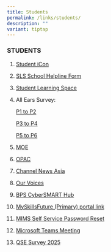 ```yaml
---
title: Students
permalink: /links/students/
description: ""
variant: tiptap
---
```

<h3>STUDENTS</h3>
<p></p>
<ol data-tight="true" class="tight">
<li>
<p><a href="https://workspace.google.com/dashboard" rel="noopener noreferrer nofollow" target="_blank">Student iCon</a>
</p>
</li>
<li>
<p><a href="https://form.gov.sg/5d536818f0c5370012d1c890" rel="noopener noreferrer nofollow" target="_blank">SLS School Helpline Form</a>
</p>
</li>
<li>
<p><a href="https://vle.learning.moe.edu.sg/login" rel="noopener noreferrer nofollow" target="_blank">Student Learning Space</a>
</p>
</li>
<li>
<p>All Ears Survey:</p>
<p><a href="https://forms.moe.edu.sg/forms/vEaqXO" rel="noopener nofollow" target="_blank">P1 to P2</a>
</p>
<p><a href="https://forms.moe.edu.sg/forms/J9bgy1" rel="noopener nofollow" target="_blank">P3 to P4</a>
</p>
<p><a href="https://forms.moe.edu.sg/forms/eLKpkw" rel="noopener nofollow" target="_blank">P5 to P6</a>
</p>
</li>
<li>
<p><a href="https://www.moe.gov.sg/" rel="noopener noreferrer nofollow" target="_blank">MOE</a>
</p>
</li>
<li>
<p><a href="https://schoolibrary.moe.edu.sg/bendemeerpri/cgi-bin/spydus.exe/MSGTRN/WPAC/HOME" rel="noopener noreferrer nofollow" target="_blank">OPAC</a>
</p>
</li>
<li>
<p><a href="https://www.channelnewsasia.com/" rel="noopener noreferrer nofollow" target="_blank">Channel News Asia</a>
</p>
</li>
<li>
<p><a href="https://forms.gle/xMNWCqRyGimC8gsJ8" rel="noopener noreferrer nofollow" target="_blank">Our Voices</a>
</p>
</li>
<li>
<p><a href="https://sites.google.com/moe.edu.sg/bps-cybersmart-hub/home" rel="noopener nofollow" target="_blank">BPS CyberSMART Hub</a>
</p>
</li>
<li>
<p><a href="https://www.myskillsfuture.gov.sg/content/student/en/primary/about/myskillsfuture-for-students.html" rel="noopener nofollow" target="_blank">MySkillsFuture (Primary) portal link</a>
</p>
</li>
<li>
<p><a href="https://portal.mims.moe.gov.sg/sspr/private/login" rel="noopener noreferrer nofollow" target="_blank">MIMS Self Service Password Reset</a>
</p>
</li>
<li>
<p><a href="https://www.microsoft.com/en-sg/microsoft-teams/join-a-meeting" rel="noopener nofollow" target="_blank">Microsoft Teams Meeting</a>
</p>
</li>
<li>
<p><a href="https://go.gov.sg/qse2025" rel="noopener nofollow" target="_blank">QSE Survey 2025</a>
</p>
</li>
</ol>
<p></p>